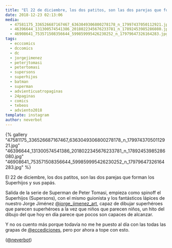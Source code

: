 ```yaml
---
title: "El 22 de diciembre, los dos patitos, son las dos parejas que forman los Superhijos y sus papás"
date: 2018-12-23 02:13:06
media: 
  - 47581175_336526687167467_6363049306800278178_n_17997437050112921.jpg
  - 46396644_131300574541386_2018022345676233781_n_17892453985286080.jpg
  - 46908641_753571508356644_599859995426230252_n_17979647326164283.jpg
tags: 
  - ecccomics
  - dccomics
  - dc
  - jorgejimenez
  - peterjtomasi
  - petertomasi
  - supersons
  - superhijos
  - batman
  - superman
  - advienticuatropaginas
  - 24paginas
  - comics
  - tebeos
  - adviento2018
template: instagram
author: neverbot
---
```


{% gallery "47581175_336526687167467_6363049306800278178_n_17997437050112921.jpg" "46396644_131300574541386_2018022345676233781_n_17892453985286080.jpg" "46908641_753571508356644_599859995426230252_n_17979647326164283.jpg" %}

El 22 de diciembre, los dos patitos, son las dos parejas que forman los Superhijos y sus papás.

Salida de la serie de Superman de Peter Tomasi, empieza como spinoff el Superhijos (Supersons), con el mismo guionista y los fantásticos lápices de nuestro Jorge Jiménez [@jorge_jimenez_art](https://instagram.com/jorge_jimenez_art), capaz de dibujar superhéroes que parecen superhéroes a la vez que niños que parecen niños, un hito del dibujo del que hoy en día parece que pocos son capaces de alcanzar.

Y no os cuento más porque todavía no me he puesto al día con las todas las grapas de [@eccediciones](https://instagram.com/eccediciones), pero por ahora a tope con esto.

([@neverbot](https://instagram.com/neverbot))
